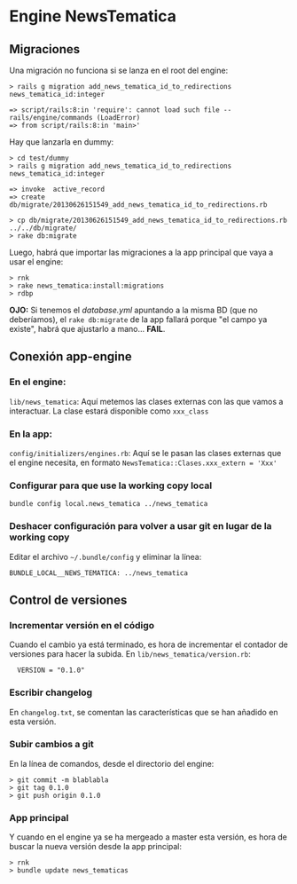 # Engine NewsTematica

## Migraciones

Una migración no funciona si se lanza en el root del engine:

    > rails g migration add_news_tematica_id_to_redirections news_tematica_id:integer

    => script/rails:8:in 'require': cannot load such file -- rails/engine/commands (LoadError)
    => from script/rails:8:in 'main>'

Hay que lanzarla en dummy:

    > cd test/dummy
    > rails g migration add_news_tematica_id_to_redirections news_tematica_id:integer

    => invoke  active_record
    => create    db/migrate/20130626151549_add_news_tematica_id_to_redirections.rb

    > cp db/migrate/20130626151549_add_news_tematica_id_to_redirections.rb ../../db/migrate/
    > rake db:migrate


Luego, habrá que importar las migraciones a la app principal que vaya a usar el engine:

    > rnk
    > rake news_tematica:install:migrations
    > rdbp


**OJO:** Si tenemos el *database.yml* apuntando a la misma BD (que no deberíamos), el `rake db:migrate` de la app fallará porque "el campo ya existe", habrá que ajustarlo a mano... **FAIL**.


## Conexión app-engine

### En el engine:

`lib/news_tematica`: Aquí metemos las clases externas con las que vamos a interactuar. La clase estará disponible como `xxx_class`


### En la app:

`config/initializers/engines.rb`: Aquí se le pasan las clases externas que el engine necesita, en formato `NewsTematica::Clases.xxx_extern = 'Xxx'`

### Configurar para que use la working copy local

`bundle config local.news_tematica ../news_tematica`

### Deshacer configuración para volver a usar git en lugar de la working copy

Editar el archivo `~/.bundle/config` y eliminar la línea:
```
BUNDLE_LOCAL__NEWS_TEMATICA: ../news_tematica
```

## Control de versiones

### Incrementar versión en el código

Cuando el cambio ya está terminado, es hora de incrementar el contador de versiones para hacer la subida. En `lib/news_tematica/version.rb`:

      VERSION = "0.1.0"

### Escribir changelog

En `changelog.txt`, se comentan las características que se han añadido en esta versión.

###  Subir cambios a git

En la línea de comandos, desde el directorio del engine:

    > git commit -m blablabla
    > git tag 0.1.0
    > git push origin 0.1.0

### App principal

Y cuando en el engine ya se ha mergeado a master esta versión, es hora de buscar la nueva versión desde la app principal:

    > rnk
    > bundle update news_tematicas
